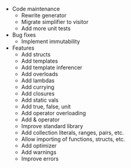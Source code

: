 - Code maintenance
    - Rewrite generator
    - Migrate simplifier to visitor
    - Add more unit tests
- Bug fixes
    - Implement immutability
- Features
    - Add structs
    - Add templates
    - Add template inferencer
    - Add overloads
    - Add lambdas
    - Add currying
    - Add closures
    - Add static vals
    - Add true, false, unit
    - Add operator overloading
    - Add & operator
    - Improve standard library
    - Add collection literals, ranges, pairs, etc.
    - Allow importing of functions, structs, etc.
    - Add optimizer
    - Add warnings
    - Improve errors
